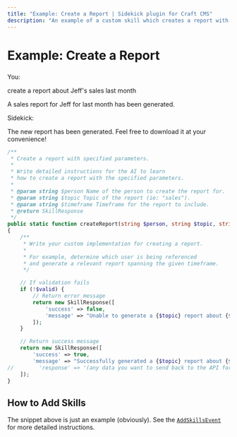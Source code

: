 ```yaml
---
title: "Example: Create a Report | Sidekick plugin for Craft CMS"
description: "An example of a custom skill which creates a report with specified parameters."
---
```


# Example: Create a Report

<div class="chat-window" style="margin-top:23px">
    <div class="chat-message user-message">
        <div class="sender-column">You:</div>
        <div class="content-column"><p>create a report about Jeff's sales last month</p></div>
    </div>
    <div class="chat-message tool-message">
        <div class="sender-column"></div>
        <div class="content-column"><p>A sales report for Jeff for last month has been generated.</p></div>
    </div>
    <div class="chat-message assistant-message">
        <div class="sender-column">Sidekick:</div>
        <div class="content-column"><p>The new report has been generated. Feel free to download it at your convenience!</p></div>
    </div>
</div>

```php
/**
 * Create a report with specified parameters.
 *
 * Write detailed instructions for the AI to learn
 * how to create a report with the specified parameters.
 *
 * @param string $person Name of the person to create the report for.
 * @param string $topic Topic of the report (ie: "sales").
 * @param string $timeframe Timeframe for the report to include.
 * @return SkillResponse
 */
public static function createReport(string $person, string $topic, string $timeframe): SkillResponse
{
    /**
     * Write your custom implementation for creating a report.
     * 
     * For example, determine which user is being referenced
     * and generate a relevant report spanning the given timeframe.
     */

    // If validation fails
    if (!$valid) {
        // Return error message
        return new SkillResponse([
            'success' => false,
            'message' => "Unable to generate a {$topic} report about {$person} spanning {$timeframe}."
        ]);
    }

    // Return success message
    return new SkillResponse([
        'success' => true,
        'message' => "Successfully generated a {$topic} report about {$person} spanning {$timeframe}.",
//        'response' => '(any data you want to send back to the API for further processing)'
    ]);
}
```

## How to Add Skills

The snippet above is just an example (obviously). See the [`AddSkillsEvent`](/customize/add-skills) for more detailed instructions.
